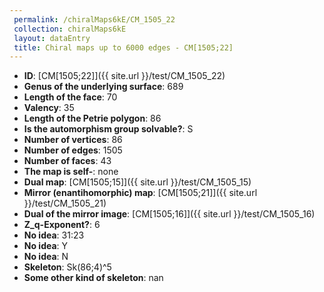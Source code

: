 ```yaml
--- 
 permalink: /chiralMaps6kE/CM_1505_22 
 collection: chiralMaps6kE
 layout: dataEntry
 title: Chiral maps up to 6000 edges - CM[1505;22]
---
```


- **ID**: [CM[1505;22]]({{ site.url }}/test/CM_1505_22)
- **Genus of the underlying surface**: 689
- **Length of the face**: 70
- **Valency**: 35
- **Length of the Petrie polygon**: 86
- **Is the automorphism group solvable?**: S
- **Number of vertices**: 86
- **Number of edges**: 1505
- **Number of faces**: 43
- **The map is self-**: none
- **Dual map**: [CM[1505;15]]({{ site.url }}/test/CM_1505_15)
- **Mirror (enantihomorphic) map**: [CM[1505;21]]({{ site.url }}/test/CM_1505_21)
- **Dual of the mirror image**: [CM[1505;16]]({{ site.url }}/test/CM_1505_16)
- **Z_q-Exponent?**: 6
- **No idea**:  31:23
- **No idea**: Y
- **No idea**: N
- **Skeleton**: Sk(86;4)^5
- **Some other kind of skeleton**: nan
